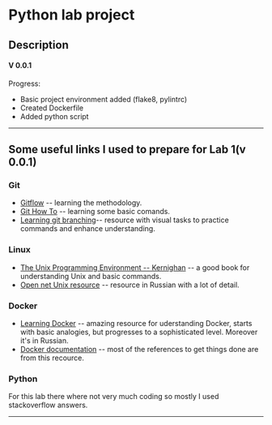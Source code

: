 # Python lab project
## Description
#### V 0.0.1
Progress:
* Basic project environment added (flake8, pylintrc)
* Created Dockerfile
* Added python script
-------
## Some useful links I used to prepare for Lab 1(v 0.0.1)

### Git
* [Gitflow]( https://www.atlassian.com/git/tutorials/comparing-workflows/gitflow-workflow) -- learning the methodology.
* [Git How To](https://githowto.com/) -- learning some basic comands.
* [Learning git branching](https://learngitbranching.js.org/)-- resource with visual tasks to practice commands and enhance understanding.
### Linux
* [The Unix Programming Environment -- Kernighan](https://scis.uohyd.ac.in/~apcs/itw/UNIXProgrammingEnvironment.pdf) -- a good book for understanding Unix and basic commands.
* [Open net Unix resource](https://www.opennet.ru/docs/RUS/unix_basic/) -- resource in Russian with a lot of detail.
### Docker 
* [Learning Docker](https://habr.com/ru/company/ruvds/blog/438796/) -- amazing resource for uderstanding Docker, starts with basic analogies, but progresses to a sophisticated level. Moreover it's in Russian.
* [Docker documentation]( https://docs.docker.com/) -- most of the references to get things done are from this recource.

### Python
For this lab there where not very much coding so mostly I used stackoverflow answers.

---

